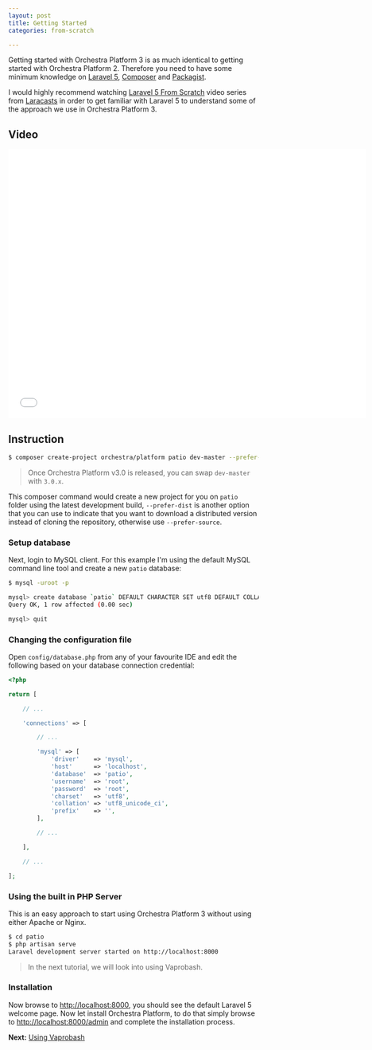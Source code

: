```yaml
---
layout: post
title: Getting Started
categories: from-scratch

---
```


Getting started with Orchestra Platform 3 is as much identical to getting started with Orchestra Platform 2. Therefore you need to have some minimum knowledge on [Laravel 5](http://laravel.com), [Composer](https://getcomposer.org) and [Packagist](https://packagist.org).

I would highly recommend watching [Laravel 5 From Scratch](https://laracasts.com/series/laravel-5-from-scratch) video series from [Laracasts](https://laracasts.com) in order to get familiar with Laravel 5 to understand some of the approach we use in Orchestra Platform 3.

<!--more-->

## Video

<iframe width="720" height="540" src="//www.youtube.com/embed/CMA_7k375a4?rel=0&amp;vq=hd720" frameborder="0" allowfullscreen></iframe>

## Instruction

```bash
$ composer create-project orchestra/platform patio dev-master --prefer-dist --dev
```

> Once Orchestra Platform v3.0 is released, you can swap `dev-master` with `3.0.x`.

This composer command would create a new project for you on `patio` folder using the latest development build, `--prefer-dist` is another option that you can use to indicate that you want to download a distributed version instead of cloning the repository, otherwise use `--prefer-source`.

### Setup database

Next, login to MySQL client. For this example I'm using the default MySQL command line tool and create a new `patio` database:

```bash
$ mysql -uroot -p

mysql> create database `patio` DEFAULT CHARACTER SET utf8 DEFAULT COLLATE utf8_general_ci;
Query OK, 1 row affected (0.00 sec)

mysql> quit
```

### Changing the configuration file

Open `config/database.php` from any of your favourite IDE and edit the following based on your database connection credential:

```php
<?php

return [

    // ...

    'connections' => [

        // ...

        'mysql' => [
            'driver'    => 'mysql',
            'host'      => 'localhost',
            'database'  => 'patio',
            'username'  => 'root',
            'password'  => 'root',
            'charset'   => 'utf8',
            'collation' => 'utf8_unicode_ci',
            'prefix'    => '',
        ],

        // ...

    ],

    // ...

];
```



### Using the built in PHP Server

This is an easy approach to start using Orchestra Platform 3 without using either Apache or Nginx.

```bash
$ cd patio
$ php artisan serve
Laravel development server started on http://localhost:8000
```

> In the next tutorial, we will look into using Vaprobash.

### Installation

Now browse to <http://localhost:8000>, you should see the default Laravel 5 welcome page. Now let install Orchestra Platform, to do that simply browse to <http://localhost:8000/admin> and complete the installation process.

**Next:** [Using Vaprobash](/from-scratch/using-vaprobash)
